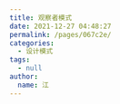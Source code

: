 ```yaml
---
title: 观察者模式
date: 2021-12-27 04:48:27
permalink: /pages/067c2e/
categories: 
  - 设计模式
tags: 
  - null
author: 
  name: 江
---
```

